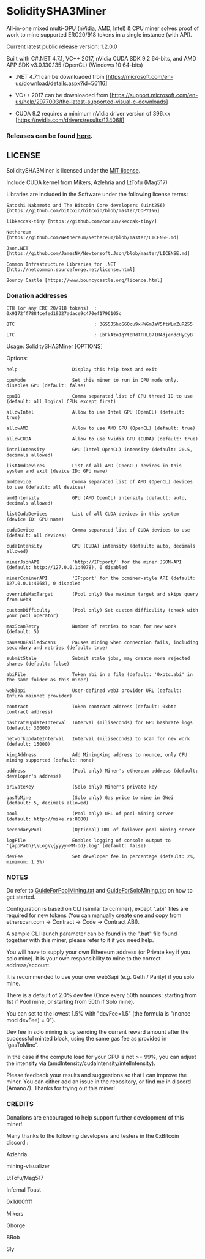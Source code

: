 # SoliditySHA3Miner
All-in-one mixed multi-GPU (nVidia, AMD, Intel) & CPU miner solves proof of work to mine supported ERC20/918 tokens in a single instance (with API).

Current latest public release version: 1.2.0.0

Built with C#.NET 4.7.1, VC++ 2017, nVidia CUDA SDK 9.2 64-bits, and AMD APP SDK v3.0.130.135 (OpenCL) (Windows 10 64-bits)

- .NET 4.7.1 can be downloaded from [https://microsoft.com/en-us/download/details.aspx?id=56116]

- VC++ 2017 can be downloaded from [https://support.microsoft.com/en-us/help/2977003/the-latest-supported-visual-c-downloads]

- CUDA 9.2 requires a minimum nVidia driver version of 396.xx [https://nvidia.com/drivers/results/134068]

### Releases can be found [here](https://github.com/lwYeo/SoliditySHA3Miner/releases).


## LICENSE

SoliditySHA3Miner is licensed under the [MIT license](https://github.com/lwYeo/SoliditySHA3Miner/blob/master/LICENSE).

Include CUDA kernel from Mikers, Azlehria and LtTofu (Mag517)

Libraries are included in the Software under the following license terms:

    Satoshi Nakamoto and The Bitcoin Core developers (uint256) [https://github.com/bitcoin/bitcoin/blob/master/COPYING]
    
    libkeccak-tiny [https://github.com/coruus/keccak-tiny/]
    
    Nethereum [https://github.com/Nethereum/Nethereum/blob/master/LICENSE.md]
    
    Json.NET [https://github.com/JamesNK/Newtonsoft.Json/blob/master/LICENSE.md]
    
    Common Infrastructure Libraries for .NET [http://netcommon.sourceforge.net/license.html]
    
    Bouncy Castle [https://www.bouncycastle.org/licence.html]
    

### Donation addresses

    ETH (or any ERC 20/918 tokens)  : 0x9172ff7884cefed19327adace9c470ef1796105c
    
    BTC                             : 3GS5J5hcG6Qcu9xHWGmJaV5ftWLmZuR255
    
    LTC                             : LbFkAto1qYt8RdTFHL871H4djendcHyCyB
    

Usage: SoliditySHA3Miner [OPTIONS]

Options:

    help                    Display this help text and exit
	
    cpuMode                 Set this miner to run in CPU mode only, disables GPU (default: false)
	
    cpuID                   Comma separated list of CPU thread ID to use (default: all logical CPUs except first)
	
    allowIntel              Allow to use Intel GPU (OpenCL) (default: true)
	
    allowAMD                Allow to use AMD GPU (OpenCL) (default: true)
	
    allowCUDA               Allow to use Nvidia GPU (CUDA) (default: true)
	
    intelIntensity          GPU (Intel OpenCL) intensity (default: 20.5, decimals allowed)
	
    listAmdDevices          List of all AMD (OpenCL) devices in this system and exit (device ID: GPU name)
	
    amdDevice               Comma separated list of AMD (OpenCL) devices to use (default: all devices)
	
    amdIntensity            GPU (AMD OpenCL) intensity (default: auto, decimals allowed)
	
    listCudaDevices         List of all CUDA devices in this system (device ID: GPU name)
	
    cudaDevice              Comma separated list of CUDA devices to use (default: all devices)
	
    cudaIntensity           GPU (CUDA) intensity (default: auto, decimals allowed)
	
    minerJsonAPI            'http://IP:port/' for the miner JSON-API (default: http://127.0.0.1:4078), 0 disabled
	
    minerCcminerAPI         'IP:port' for the ccminer-style API (default: 127.0.0.1:4068), 0 disabled
	
    overrideMaxTarget       (Pool only) Use maximum target and skips query from web3
	
    customDifficulty        (Pool only) Set custom difficulity (check with your pool operator)
	
    maxScanRetry            Number of retries to scan for new work (default: 5)
	
    pauseOnFailedScans      Pauses mining when connection fails, including secondary and retries (default: true)
	
    submitStale             Submit stale jobs, may create more rejected shares (default: false)
	
    abiFile                 Token abi in a file (default: '0xbtc.abi' in the same folder as this miner)
	
    web3api                 User-defined web3 provider URL (default: Infura mainnet provider)
	
    contract                Token contract address (default: 0xbtc contract address)
	
    hashrateUpdateInterval  Interval (miliseconds) for GPU hashrate logs (default: 30000)
	
    networkUpdateInterval   Interval (miliseconds) to scan for new work (default: 15000)
	
    kingAddress             Add MiningKing address to nounce, only CPU mining supported (default: none)
	
    address                 (Pool only) Miner's ethereum address (default: developer's address)
	
    privateKey              (Solo only) Miner's private key
	
    gasToMine               (Solo only) Gas price to mine in GWei (default: 5, decimals allowed)
	
    pool                    (Pool only) URL of pool mining server (default: http://mike.rs:8080)
	
    secondaryPool           (Optional) URL of failover pool mining server
	
	logFile                 Enables logging of console output to '{appPath}\\Log\\{yyyy-MM-dd}.log' (default: false)
	
    devFee                  Set developer fee in percentage (default: 2%, minimum: 1.5%)
    

### NOTES

Do refer to [GuideForPoolMining.txt](https://github.com/lwYeo/SoliditySHA3Miner/blob/master/SoliditySHA3Miner/GuideForPoolMining.txt) and [GuideForSoloMining.txt](https://github.com/lwYeo/SoliditySHA3Miner/blob/master/SoliditySHA3Miner/GuideForSoloMining.txt) on how to get started.

Configuration is based on CLI (similar to ccminer), except ".abi" files are required for new tokens (You can manually create one and copy from etherscan.com -> Contract -> Code -> Contract ABI).

A sample CLI launch parameter can be found in the ".bat" file found together with this miner, please refer to it if you need help.

You will have to supply your own Ethereum address (or Private key if you solo mine). It is your own responsibility to mine to the correct address/account.

It is recommended to use your own web3api (e.g. Geth / Parity) if you solo mine.

There is a default of 2.0% dev fee (Once every 50th nounces: starting from 1st if Pool mine, or starting from 50th if Solo mine).

You can set to the lowest 1.5% with "devFee=1.5" (the formula is "(nonce mod devFee) = 0").

Dev fee in solo mining is by sending the current reward amount after the successful minted block, using the same gas fee as provided in 'gasToMine'.

In the case if the compute load for your GPU is not >= 99%, you can adjust the intensity via (amdIntensity/cudaIntensity/intelIntensity).

Please feedback your results and suggestions so that I can improve the miner. You can either add an issue in the repository, or find me in discord (Amano7). Thanks for trying out this miner!

### CREDITS

Donations are encouraged to help support further development of this miner!

Many thanks to the following developers and testers in the 0xBitcoin discord :

Azlehria

mining-visualizer

LtTofu/Mag517

Infernal Toast

0x1d00ffff

Mikers

Ghorge

BRob

Sly
